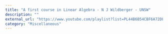 ```yaml
---
title: "A first course in Linear Algebra - N J Wildberger - UNSW"
description: ""
external_url: "https://www.youtube.com/playlist?list=PL44B6B54CBF6A72DF"
category: "Miscellaneous"
---
```

